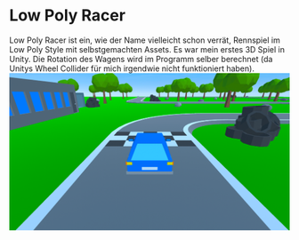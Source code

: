 # Low Poly Racer

Low Poly Racer ist ein, wie der Name vielleicht schon verrät, Rennspiel im Low Poly Style mit selbstgemachten Assets. Es war 
mein erstes 3D Spiel in Unity. Die Rotation des Wagens wird im Programm selber berechnet (da Unitys Wheel Collider für mich
irgendwie nicht funktioniert haben).
![](images/LowPolyRacer.png)
